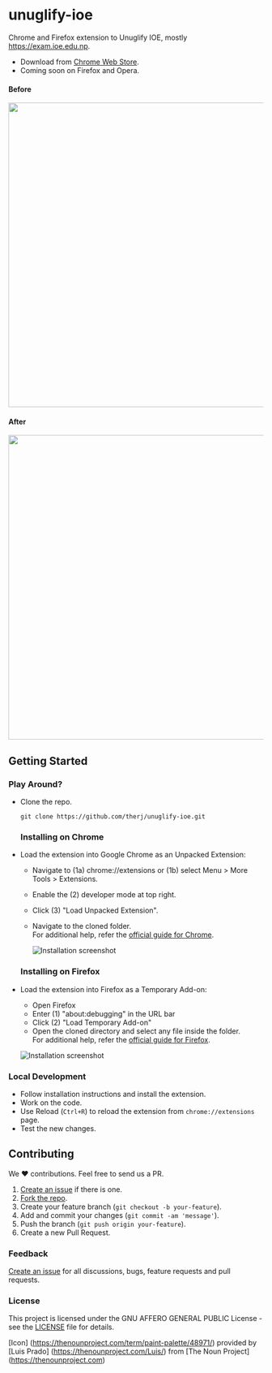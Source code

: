 # unuglify-ioe

Chrome and Firefox extension to Unuglify IOE, mostly https://exam.ioe.edu.np.

- Download from [Chrome Web Store](https://chrome.google.com/webstore/detail/unuglify-ioe/ampkcehegcggddnfljhgcjgbmnejfcfo).
- Coming soon on Firefox and Opera.


#### Before

<img src="https://github.com/therj/unuglify-ioe/raw/master/images/without-extension.jpg" width="600"/>

#### After

<img src="https://github.com/therj/unuglify-ioe/raw/master/images/screenshot_v0.2.2.jpg" width="600"/>


## Getting Started

### Play Around?

- Clone the repo.

  ```shell
  git clone https://github.com/therj/unuglify-ioe.git
  ```
  
  ### Installing on Chrome
  
- Load the extension into Google Chrome as an Unpacked Extension:
  
  - Navigate to (1a) chrome://extensions or (1b) select Menu > More Tools > Extensions.
  - Enable the (2) developer mode at top right.
  - Click (3) "Load Unpacked Extension".
  - Navigate to the cloned folder.  
  For additional help, refer the [official guide for Chrome](https://developer.chrome.com/extensions/getstarted#unpacked).
  
  
	![Installation screenshot](https://cloud.githubusercontent.com/assets/6765956/23824934/6104b958-064e-11e7-9834-9ec025b068c2.png)

  ### Installing on Firefox
- Load the extension into Firefox as a Temporary Add-on:

    - Open Firefox
    - Enter (1) "about:debugging" in the URL bar
    - Click (2) "Load Temporary Add-on"
    - Open the cloned directory and select any file inside the folder.  
    For additional help, refer the [official guide for Firefox](https://developer.mozilla.org/en-US/Add-ons/WebExtensions/Temporary_Installation_in_Firefox).
  
	![Installation screenshot](https://cloud.githubusercontent.com/assets/6765956/23825005/c8b70bfe-064f-11e7-9a9c-c228a6729b9c.png)


### Local Development
  - Follow installation instructions and install the extension.
  - Work on the code.
  - Use Reload (`Ctrl+R`) to reload the extension from `chrome://extensions` page.
  - Test the new changes.

## Contributing
We :heart: contributions. Feel free to send us a PR.

1. [Create an issue](https://github.com/therj/unuglify-ioe/issues/new) if there is one.
2. [Fork the repo](https://github.com/therj/unuglify-ioe/fork).
3. Create your feature branch (`git checkout -b your-feature`).
4. Add and commit your changes (`git commit -am 'message'`).
5. Push the branch (`git push origin your-feature`).
6. Create a new Pull Request.

### Feedback
[Create an issue](https://github.com/therj/unuglify-ioe/issues) for all discussions, bugs, feature requests and pull requests.

### License

This project is licensed under the GNU AFFERO GENERAL PUBLIC License - see the [LICENSE](LICENSE) file for details.

[Icon] (https://thenounproject.com/term/paint-palette/48971/) provided by [Luis Prado] (https://thenounproject.com/Luis/) from [The Noun Project] (https://thenounproject.com) 
